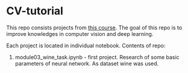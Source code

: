 # CV-tutorial
This repo consists projects from [this course][1]. The goal of this repo is to improve knowledges in computer vision and deep learning. 


Each project is located in individual notebook. Contents of repo:

1. module03\_wine\_task.ipynb - first project. Research of some basic parameters of neural network. As dataset wine was used.

[1]: https://stepik.org/course/50352/syllabus 
